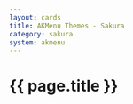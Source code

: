 ```yaml
---
layout: cards
title: AKMenu Themes - Sakura
category: sakura
system: akmenu
---
```


# {{ page.title }}